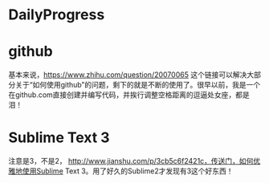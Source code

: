# DailyProgress

# github

基本来说，https://www.zhihu.com/question/20070065 这个链接可以解决大部分关于“如何使用github”的问题，剩下的就是不断的使用了。很早以前，我是一个在github.com直接创建并编写代码，并挨行调整空格距离的逗逼处女座，都是泪！

# Sublime Text 3

注意是3，不是2， http://www.jianshu.com/p/3cb5c6f2421c，传送门，如何优雅地使用Sublime Text 3。用了好久的Sublime2才发现有3这个好东西！